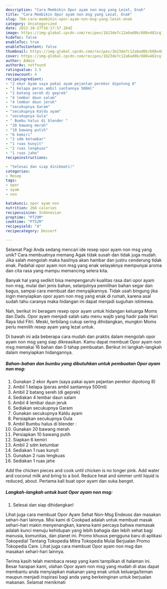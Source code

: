 ```yaml
---
description: "Cara Membikin Opor ayam non msg yang Lezat, Enak"
title: "Cara Membikin Opor ayam non msg yang Lezat, Enak"
slug: 704-cara-membikin-opor-ayam-non-msg-yang-lezat-enak
category: Uncategorized
date: 2022-10-27T16:17:57.264Z
image: https://img-global.cpcdn.com/recipes/1b23de7c12a6ad0b/680x482cq70/opor-ayam-non-msg-foto-resep-utama.jpg
hideToc: false
enableToc: true
enableTocContent: false
thumbnail: https://img-global.cpcdn.com/recipes/1b23de7c12a6ad0b/680x482cq70/opor-ayam-non-msg-foto-resep-utama.jpg
cover: https://img-global.cpcdn.com/recipes/1b23de7c12a6ad0b/680x482cq70/opor-ayam-non-msg-foto-resep-utama.jpg
author: Admin
authorAv: notfound
ratingvalue: 3.5
reviewcount: 4
recipeingredient:
- "2 ekor Ayam saya pakai ayam pejantan perekor dipotong 8"
- "1 kelapa peras ambil santannya 500ml"
- "2 batang sereh di geprek"
- "4 lembar daun salam"
- "4 lembar daun jeruk"
- "secukupnya Garam"
- "secukupnya Kaldu ayam"
- "secukupnya Gula"
- " Bumbu halus di blender "
- "20 bawang merah"
- "10 bawang putih"
- "6 kemiri"
- "2 sdm ketumbar"
- "1 ruas kunyit"
- "2 ruas lengkuas"
- "1 ruas jahe"
recipeinstructions:

- "Selesai dan siap dinikmati!"
categories:
- Resep
tags:
- opor
- ayam
- non

katakunci: opor ayam non 
nutrition: 268 calories
recipecuisine: Indonesian
preptime: "PT29M"
cooktime: "PT52M"
recipeyield: "4"
recipecategory: Dessert

---
```



Selamat Pagi Anda sedang mencari ide resep opor ayam non msg yang unik? Cara membuatnya memang Agak tidak susah dan tidak juga mudah. Jika salah mengolah maka hasilnya akan hambar dan justru cenderung tidak enak. Padahal opor ayam non msg yang enak selayaknya mempunyai aroma dan cita rasa yang mampu memancing selera kita.


Banyak hal yang sedikit bisa mempengaruhi kualitas rasa dari opor ayam non msg, mulai dari jenis bahan, selanjutnya pemilihan bahan segar dan bagus, sampai cara membuat dan menyajikannya. Tidak usah bingung jika ingin menyiapkan opor ayam non msg yang enak di rumah, karena asal sudah tahu caranya maka hidangan ini dapat menjadi suguhan istimewa.

Nah, berikut ini beragam resep opor ayam untuk hidangan keluarga Moms dan Dads. Opor ayam menjadi salah satu menu wajib yang hadir pada Hari Raya Idul Fitri. Meski, terbilang cukup sering dihidangkan, mungkin Moms perlu memilih resep ayam yang lezat untuk.


Di bawah ini ada beberapa cara mudah dan praktis dalam mengolah opor ayam non msg yang siap dikreasikan. Kamu dapat membuat Opor ayam non msg memakai 16 bahan dan 0 tahap pembuatan. Berikut ini langkah-langkah dalam menyiapkan hidangannya.

<!--inarticleads1-->

##### Bahan-bahan dan bumbu yang dibutuhkan untuk pembuatan Opor ayam non msg:

1. Gunakan 2 ekor Ayam (saya pakai ayam pejantan perekor dipotong 8)
1. Ambil 1 kelapa (peras ambil santannya 500ml)
1. Ambil 2 batang sereh (di geprek)
1. Sediakan 4 lembar daun salam
1. Ambil 4 lembar daun jeruk
1. Sediakan secukupnya Garam
1. Gunakan secukupnya Kaldu ayam
1. Persiapkan secukupnya Gula
1. Ambil  Bumbu halus di blender :
1. Gunakan 20 bawang merah
1. Persiapkan 10 bawang putih
1. Siapkan 6 kemiri
1. Ambil 2 sdm ketumbar
1. Sediakan 1 ruas kunyit
1. Gunakan 2 ruas lengkuas
1. Sediakan 1 ruas jahe


Add the chicken pieces and cook until chicken is no longer pink. Add water and coconut milk and bring to a boil. Reduce heat and simmer until liquid is reduced, about. Pertama kali buat opor ayam dan suka banget. 

<!--inarticleads2-->

##### Langkah-langkah untuk buat Opor ayam non msg:


1. Selesai dan siap dihidangkan!

Lihat juga cara membuat Opor Ayam Sehat Non-Msg Endeuss dan masakan sehari-hari lainnya. Misi kami di Cookpad adalah untuk membuat masak sehari-hari makin menyenangkan, karena kami percaya bahwa memasak adalah kunci menuju kehidupan yang lebih bahagia dan lebih sehat bagi manusia, komunitas, dan planet ini. Promo khusus pengguna baru di aplikasi Tokopedia! Tentang Tokopedia Mitra Tokopedia Mulai Berjualan Promo Tokopedia Care. Lihat juga cara membuat Opor ayam non msg dan masakan sehari-hari lainnya. 

Terima kasih telah membaca resep yang kami tampilkan di halaman ini. Besar harapan kami, olahan Opor ayam non msg yang mudah di atas dapat membantu anda menyiapkan makanan yang enak untuk keluarga/teman maupun menjadi inspirasi bagi anda yang berkeinginan untuk berjualan makanan. Selamat menikmati
